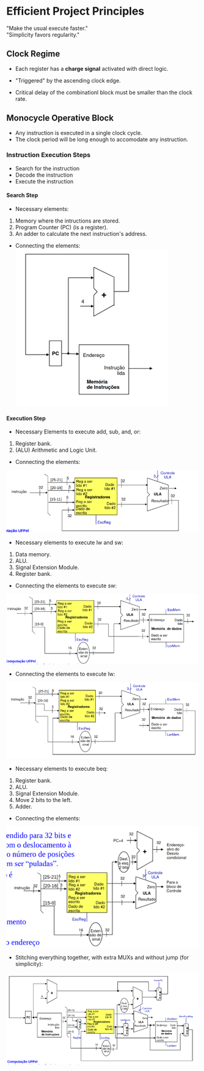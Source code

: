   
# Efficient Project Principles  

"Make the usual execute faster."  
"Simplicity favors regularity."

## Clock Regime  

- Each register has a **charge signal** activated with direct logic.  
- "Triggered" by the ascending clock edge.  

- Critical delay of the combinationl block must be smaller than the clock rate.  

## Monocycle Operative Block  

- Any instruction is executed in a single clock cycle.  
- The clock period will be long enough to accomodate any instruction.  

### Instruction Execution Steps  

- Search for the instruction
- Decode the instruction  
- Execute the instruction  

#### Search Step  

- Necessary elements:  
1. Memory where the intructions are stored.  
2. Program Counter (PC) (is a register).  
3. An adder to calculate the next instruction's address.  

- Connecting the elements:  
![figure01](/Notes/Figures/mips-monocycle-figure1.png)  

#### Execution Step  

- Necessary Elements to execute add, sub, and, or:  
1. Register bank.  
2. (ALU) Arithmetic and Logic Unit.  

- Connecting the elements:

![figure02](/Notes/Figures/mips-monocycle-figure2.png)  

- Necessary elements to execute lw and sw:  
1. Data memory.  
2. ALU.  
3. Signal Extension Module.  
4. Register bank.  

- Connecting the elements to execute sw:  

![figure03](/Notes/Figures/mips-monocycle-figure3.png)  

- Connecting the elements to execute lw:  

![figure04](/Notes/Figures/mips-monocycle-figure4.png)  

- Necessary elements to execute beq:  
1. Register bank.  
2. ALU.  
3. Signal Extension Module.  
4. Move 2 bits to the left.  
5. Adder.  

- Connecting the elements:  

![figure05](/Notes/Figures/mips-monocycle-figure5.png)  

- Stitching everything together, with extra MUXs and without jump (for simplicity):  

![figure06](/Notes/Figures/mips-monocycle-figure6.png) 